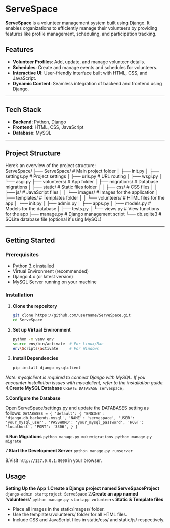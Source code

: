 # ServeSpace  
**ServeSpace** is a volunteer management system built using Django. It enables organizations to efficiently manage their volunteers by providing features like profile management, scheduling, and participation tracking.  

## Features  
- **Volunteer Profiles**: Add, update, and manage volunteer details.  
- **Schedules**: Create and manage events and schedules for volunteers.  
- **Interactive UI**: User-friendly interface built with HTML, CSS, and JavaScript.  
- **Dynamic Content**: Seamless integration of backend and frontend using Django.  

---

## Tech Stack  
- **Backend**: Python, Django  
- **Frontend**: HTML, CSS, JavaScript  
- **Database**: MySQL  

---

## Project Structure  
Here’s an overview of the project structure:  
ServeSpace/ ├── ServeSpace/ # Main project folder │ ├── init.py │ ├── settings.py # Project settings │ ├── urls.py # URL routing │ ├── wsgi.py │ └── asgi.py ├── volunteers/ # App folder │ ├── migrations/ # Database migrations │ ├── static/ # Static files folder │ │ ├── css/ # CSS files │ │ ├── js/ # JavaScript files │ │ └── images/ # Images for the application │ ├── templates/ # Templates folder │ │ └── volunteers/ # HTML files for the app │ ├── init.py │ ├── admin.py │ ├── apps.py │ ├── models.py # Models for the database │ ├── tests.py │ └── views.py # View functions for the app ├── manage.py # Django management script └── db.sqlite3 # SQLite database file (optional if using MySQL)

---

## Getting Started  

### Prerequisites  
- Python 3.x installed  
- Virtual Environment (recommended)  
- Django 4.x (or latest version)  
- MySQL Server running on your machine  

### Installation  

1. **Clone the repository**  
   ```bash
   git clone https://github.com/username/ServeSpace.git
   cd ServeSpace
2. **Set up Virtual Environment**
   ```bash
   python -m venv env
   source env/bin/activate  # For Linux/Mac
   env\Scripts\activate     # For Windows
4. **Install Dependencies**
   ```bash
   pip install django mysqlclient
*Note: mysqlclient is required to connect Django with MySQL. If you encounter installation issues with mysqlclient, refer to the installation guide.*
4.**Create MySQL Database**
  `
   CREATE DATABASE servespace;
`


5.**Configure the Database**


   Open ServeSpace/settings.py and update the DATABASES setting as follows:
  ` DATABASES = {
    'default': {
        'ENGINE': 'django.db.backends.mysql',
        'NAME': 'servespace',
        'USER': 'your_mysql_user',
        'PASSWORD': 'your_mysql_password',
        'HOST': 'localhost',
        'PORT': '3306',
    }
}
`

6.**Run Migrations**
`
   python manage.py makemigrations
   python manage.py migrate
`


7.**Start the Development Server**
`
   python manage.py runserver
`


8.Visit `http://127.0.0.1:8000` in your browser.

## Usage
**Setting Up the App**
1.**Create a Django project named ServeSpaceProject**
`django-admin startproject ServeSpace`
2.**Create an app named 'volunteers'**
`python manage.py startapp volunteers`
**Static & Template files**
- Place all images in the static/images/ folder.
- Use the templates/volunteers/ folder for all HTML files.
- Include CSS and JavaScript files in static/css/ and static/js/ respectively.
